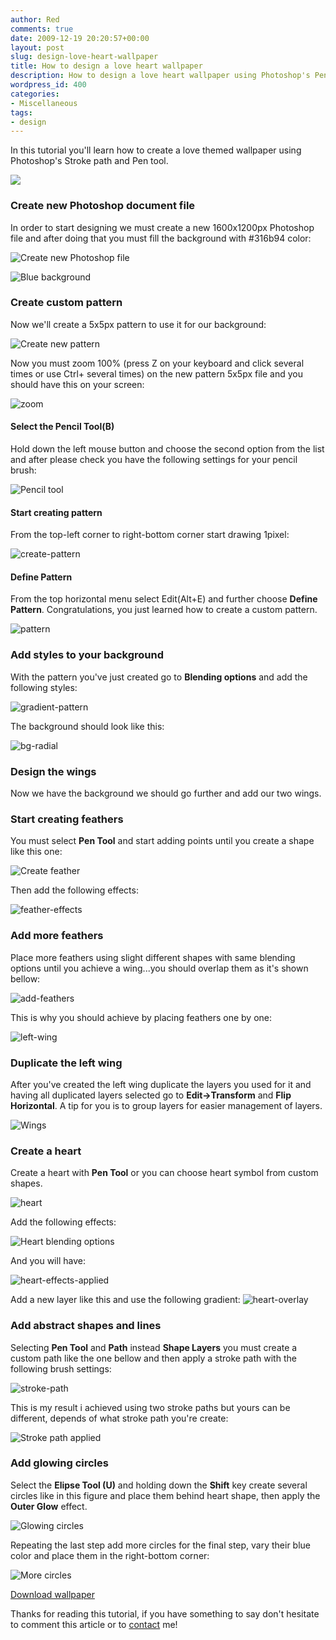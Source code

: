 ```yaml
---
author: Red
comments: true
date: 2009-12-19 20:20:57+00:00
layout: post
slug: design-love-heart-wallpaper
title: How to design a love heart wallpaper
description: How to design a love heart wallpaper using Photoshop's Pen Tool.
wordpress_id: 400
categories:
- Miscellaneous
tags:
- design
---
```


In this tutorial you'll learn how to create a love themed wallpaper using Photoshop's Stroke path and Pen tool.

[![](/wp-content/uploads/2009/12/background-sweet-love.png)](http://www.red-team-design.com/design-love-heart-wallpaper/)

<!-- more -->

### Create new Photoshop document file

In order to start designing we must create a new 1600x1200px Photoshop file  and after doing that you must fill the background with #316b94 color:

![Create new Photoshop file](/wp-content/uploads/2009/12/new-file.png)

![Blue background](/wp-content/uploads/2009/12/blue-bg.png)

### Create custom pattern

Now we'll create a 5x5px pattern to use it for our background:

![Create new pattern](/wp-content/uploads/2009/12/new-pattern-clear-bg.png)

Now you must zoom 100% (press Z on your keyboard and click several times or use Ctrl+ several times) on the new pattern 5x5px file and you should have this on your screen:

![zoom](/wp-content/uploads/2009/12/zoom1.png)

#### Select the Pencil Tool(B)

Hold down the left mouse button and choose the second option from the list and after please check you have the following settings for your pencil brush:

![Pencil tool](/wp-content/uploads/2009/12/pencil-tool.png)

#### Start creating pattern

From the top-left corner to right-bottom corner start drawing 1pixel:

![create-pattern](/wp-content/uploads/2009/12/create-pattern.png)

#### Define Pattern

From the top horizontal menu select Edit(Alt+E) and further choose **Define Pattern**. Congratulations, you just learned how to create a custom pattern.

![pattern](/wp-content/uploads/2009/12/pattern.png)

### Add styles to your background

With the pattern you've just created go to **Blending options** and add the following styles:

![gradient-pattern](/wp-content/uploads/2009/12/gradient-pattern.png)

The background should look like this:

![bg-radial](/wp-content/uploads/2009/12/bg-radial.png)

### Design the wings

Now we have the background we should go further and add our two wings. 

### Start creating feathers

You must select **Pen Tool** and start adding points until you create a shape like this one:

![Create feather](/wp-content/uploads/2009/12/feather.png)

Then add the following effects:

![feather-effects](/wp-content/uploads/2009/12/feather-effects.png)

### Add more feathers

Place more feathers using slight different shapes with same blending options until you achieve a wing...you should overlap them as it's shown bellow:

![add-feathers](/wp-content/uploads/2009/12/add-feathers.png)

This is why you should achieve by placing feathers one by one:

![left-wing](/wp-content/uploads/2009/12/left-wing.png)

### Duplicate the left wing

After you've created the left wing duplicate the layers you used for it and having all duplicated layers selected go to **Edit->Transform** and **Flip Horizontal**. A tip for you is to group layers for easier management of layers.

![Wings](/wp-content/uploads/2009/12/both-wings.png)

### Create a heart

Create a heart with **Pen Tool** or you can choose heart symbol from custom shapes.

![heart](/wp-content/uploads/2009/12/heart.png)

Add the following effects:

![Heart blending options](/wp-content/uploads/2009/12/heart-effects.png)

And you will have:

![heart-effects-applied](/wp-content/uploads/2009/12/heart-effects-applied.png)

Add a new layer like this and use the following gradient:
![heart-overlay](/wp-content/uploads/2009/12/heart-overlay.png)

### Add abstract shapes and lines

Selecting **Pen Tool** and **Path** instead **Shape Layers** you must create a custom path like the one bellow and then apply a stroke path with the following brush settings:

![stroke-path](/wp-content/uploads/2009/12/stroke-path.png)

This is my result i achieved using two stroke paths but yours can be different, depends of what stroke path you're create:

![Stroke path applied](/wp-content/uploads/2009/12/stroke-path-applied.png)

### Add glowing circles

Select the **Elipse Tool (U)** and holding down the **Shift** key create several circles like in this figure and place them behind heart shape, then apply the **Outer Glow** effect.

![Glowing circles](/wp-content/uploads/2009/12/Circles-glow.png)

Repeating the last step add more circles for the final step, vary their blue color and place them in the right-bottom corner:

![More circles](/wp-content/uploads/2009/12/background-more-circles.png)

[Download wallpaper](/wp-content/uploads/2009/12/Sweet-Lov3-by-red-team-designdotcom.zip)

Thanks for reading this tutorial, if you have something to say don't hesitate to comment this article or to [contact](/contact/) me!